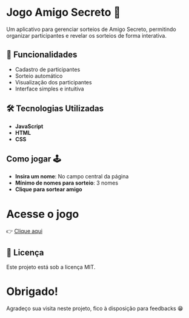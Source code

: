 # Jogo Amigo Secreto 🎁

Um aplicativo para gerenciar sorteios de Amigo Secreto, permitindo organizar participantes e revelar os sorteios de forma interativa.

## 🚀 Funcionalidades
- Cadastro de participantes
- Sorteio automático
- Visualização dos participantes
- Interface simples e intuitiva

## 🛠️ Tecnologias Utilizadas
- **JavaScript**
- **HTML**
- **CSS**

## Como jogar 🕹️
- **Insira um nome**: No campo central da página
- **Mínimo de nomes para sorteio**: 3 nomes
- **Clique para sortear amigo**

# Acesse o jogo
👉 [Clique aqui](https://tiagrc.github.io/JogoAmigoSecreto/)


## 📜 Licença
Este projeto está sob a licença MIT.

# Obrigado!
Agradeço sua visita neste projeto, fico à disposição para feedbacks 😁